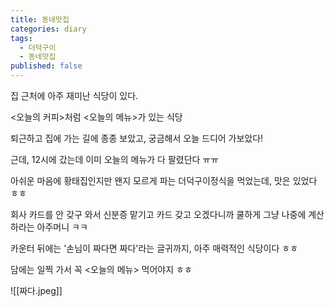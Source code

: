 ```yaml
---
title: 동네맛집
categories: diary
tags:
  - 더덕구이
  - 동네맛집
published: false
---
```

집 근처에 아주 재미난 식당이 있다.

<오늘의 커피>처럼 <오늘의 메뉴>가 있는 식당

퇴근하고 집에 가는 길에 종종 보았고, 궁금해서 오늘 드디어 가보았다!

근데, 12시에 갔는데 이미 오늘의 메뉴가 다 팔렸단다 ㅠㅠ

아쉬운 마음에 황태집인지만 왠지 모르게 파는 더덕구이정식을 먹었는데, 맛은 있었다 ㅎㅎ



회사 카드를 안 갖구 와서 신분증 맡기고 카드 갖고 오겠다니까 쿨하게 그냥 나중에 계산하라는 아주머니 ㅋㅋ

카운터 뒤에는 '손님이 짜다면 짜다'라는 글귀까지, 아주 매력적인 식당이다 ㅎㅎ

담에는 일찍 가서 꼭 <오늘의 메뉴> 먹어야지 ㅎㅎ

![[짜다.jpeg]]